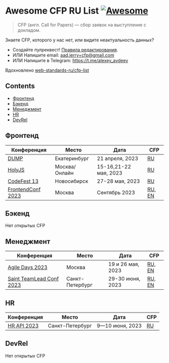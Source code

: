 # Awesome CFP RU List [![Awesome](https://awesome.re/badge.svg)](https://awesome.re)

> CFP (англ. Call for Papers) — сбор заявок на выступление с докладом.

Знаете CFP, которого у нас нет, или видите неактуальность данных?

- Создайте пулреквест! [Правила редактирования](CONTRIBUTING.md).
- ИЛИ Напишите email: aad.jerry+cfp@gmail.com
- ИЛИ Напишите в Telegram: https://t.me/alexey_avdeev

Вдохновлено [web-standards-ru/cfp-list](https://github.com/web-standards-ru/cfp-list)

## Contents

- [Фронтенд](#фронтенд)
- [Бэкенд](#бэкенд)
- [Менеджмент](#менеджмент)
- [HR](#hr)
- [DevRel](#devrel)

## Фронтенд

| Конференция                                              | Место         | Дата                  | CFP                                                                        |
| -------------------------------------------------------- | ------------- | --------------------- | -------------------------------------------------------------------------- |
| [DUMP](https://dump-ekb.ru/)                             | Екатеринбург  | 21 апреля, 2023       | [RU](https://dump-ekb.ru/for_speakers)                                     |
| [HolyJS](https://holyjs.ru/)                             | Москва/Онлайн | 15-16,21-22 мая, 2023 | [RU](https://holyjs.ru/callforpapers/)                                     |
| [CodeFest 13](https://13.codefest.ru/)                   | Новосибирск   | 27-28 мая, 2023       | [RU](https://13.codefest.ru/speakers/ru/call-for-papers/)                  |
| [FrontendConf 2023](https://frontendconf.ru/moscow/2023) | Москва        | Сентябрь 2023         | [RU, EN](https://conf.ontico.ru/lectures/propose?conference=fc2023-moscow) |

## Бэкенд

Нет открытых CFP

## Менеджмент

| Конференция                                                  | Место           | Дата              | CFP                                                                     |
| ------------------------------------------------------------ | --------------- | ----------------- | ----------------------------------------------------------------------- |
| [Agile Days 2023](https://agiledays.ru/)                     | Москва          | 19 и 26 мая, 2023 | [RU, EN](https://agiledays.ru/speakers/)                                |
| [Saint TeamLead Conf 2023](https://teamleadconf.ru/spb/2023) | Санкт-Петербург | 29-30 июня, 2023  | [RU, EN](https://conf.ontico.ru/lectures/propose?conference=tl2023-spb) |

## HR

| Конференция                           | Место           | Дата            | CFP                                      |
| ------------------------------------- | --------------- | --------------- | ---------------------------------------- |
| [HR API 2023](https://hrapiconf.com/) | Санкт-Петербург | 9—10 июня, 2023 | [RU](https://hrapiconf.com/speaker#form) |

## DevRel

Нет открытых CFP
